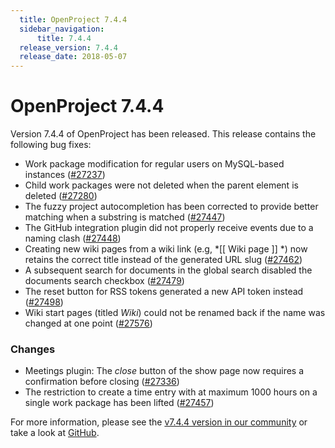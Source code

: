 ```yaml
---
  title: OpenProject 7.4.4
  sidebar_navigation:
      title: 7.4.4
  release_version: 7.4.4
  release_date: 2018-05-07
---
```


# OpenProject 7.4.4

Version 7.4.4 of OpenProject has been released. This release contains the
following bug
    fixes:

  - Work package modification for regular users on MySQL-based
    instances ([#27237](https://community.openproject.com/wp/27237))
  - Child work packages were not deleted when the parent element is
    deleted ([#27280](https://community.openproject.com/wp/27280))
  - The fuzzy project autocompletion has been corrected to provide
    better matching when a substring is matched
    ([#27447](https://community.openproject.com/wp/27447))
  - The GitHub integration plugin did not properly receive events due to
    a naming clash
    ([#27448](https://community.openproject.com/wp/27448))
  - Creating new wiki pages from a wiki link (e.g,  *\[\[
    Wiki
    page \]\] *) now retains the correct title instead of the generated
    URL slug ([#27462](https://community.openproject.com/wp/27462))
  - A subsequent search for documents in the global search disabled the
    documents search checkbox
    ([#27479](https://community.openproject.com/wp/27479))
  - The reset button for RSS tokens generated a new API token instead
    ([#27498](https://community.openproject.com/wp/27498))
  - Wiki
    start pages
    (titled *Wiki*)
    could not be renamed back if the name was changed at one point
    ([#27576](https://community.openproject.com/wp/27576))

 

### Changes

  - Meetings
    plugin: The *close* button of the show page now requires a
    confirmation before closing
    ([#27336](https://community.openproject.com/wp/27336))
  - The restriction to create a time entry with at maximum 1000 hours on
    a single work package has been lifted
    ([#27457](https://community.openproject.com/wp/27457))

 

For more information, please see the [v7.4.4 version in our
community](https://community.openproject.com/versions/924) or take
a look
at [GitHub](https://github.com/opf/openproject/tree/v7.4.4).


